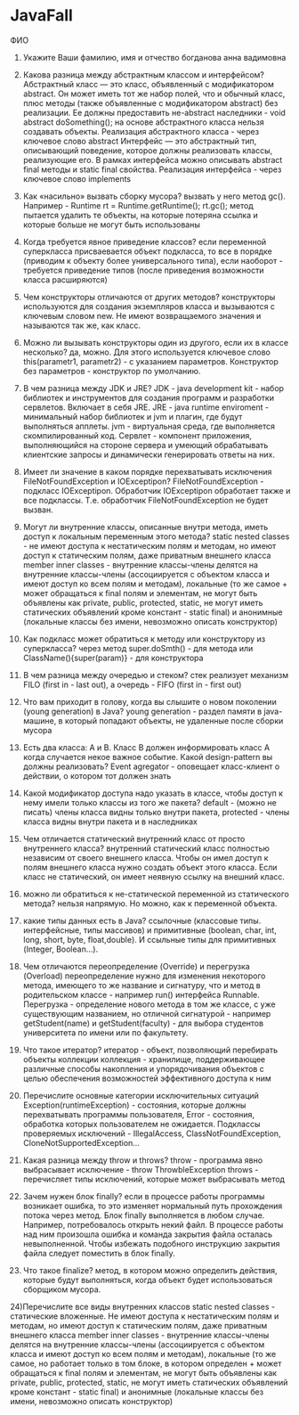 # JavaFall
ФИО
1) Укажите Ваши фамилию, имя и отчество
 богданова анна вадимовна

2) Какова разница между абстрактным классом и интерфейсом?
 Абстрактный класс — это класс, объявленный с модификатором abstract. Он может иметь тот же набор полей, что и обычный класс, плюс методы (также объявленные с модификатором abstract) без реализации. Ее должны предоставить не-abstract наследники - void abstract doSomething(); на основе абстрактного класса нельзя создавать объекты. Реализация абстрактного класса - через ключевое слово abstract
Интерфейс — это абстрактный тип, описывающий поведение, которое должны реализовать классы, реализующие его. В рамках интерфейса можно описывать abstract final методы и static final свойства. Реализация интерфейса - через ключевое слово implements
 
3) Как «насильно» вызвать сборку мусора?
 вызвать у него метод gc(). Например -
 Runtime rt = Runtime.getRuntime();
 rt.gc();
 метод пытается удалить те объекты, на которые потеряна ссылка и которые больше не могут быть использованы

4) Когда требуется явное приведение классов?
 если переменной суперкласса присваевается объект подкласса, то все в порядке (приводим к объекту более универсального типа), если наоборот - требуется приведение типов (после приведения возможности класса расширяются)

5) Чем конструкторы отличаются от других методов?
 конструкторы используются для создания экземпляров класса и вызываются с ключевым словом new. Не имеют возвращаемого значения и называются так же, как класс.

6) Можно ли вызывать конструкторы один из другого, если их в классе несколько?
 да, можно. Для этого используется ключевое слово this(parametr1, parametr2) - с указанием параметров. Конструктор без параметров - конструктор по умолчанию.

7) В чем разница между JDK и JRE?
 JDK - java development kit - набор библиотек и инструментов для создания программ и разработки сервлетов. Включает в себя JRE. JRE - java runtime enviroment - минимальный набор библиотек и jvm и плагин, где будут выполняться апплеты. jvm - виртуальная среда, где выполняется скомпилированный код. Сервлет - компонент приложения, выполняющийся на стороне сервера и умеющий обрабатывать клиентские запросы и динамически генерировать ответы на них.

8) Имеет ли значение в каком порядке перехватывать исключения FileNotFoundException и IOExceptipon?
 FileNotFoundException - подкласс IOExceptipon. Обработчик IOExceptipon обработает также и все подклассы. Т.е. обработчик FileNotFoundException не будет вызван.

9) Могут ли внутренние классы, описанные внутри метода, иметь доступ к локальным переменным этого метода?
 static nested classes - не имеют доступа к нестатическим полям и методам, но имеют доступ к статическим полям, даже приватным внешнего класса
 member inner classes - внутренние классы-члены делятся на внутренние классы-члены (ассоциируется с объектом класса и имеют доступ ко всем полям и методам), локальные (то же самое + может обращаться к final полям и элементам, не могут быть объявлены как private, public, protected, static, не могут иметь статических объявлений кроме констант - static final) и анонимные (локальные классы без имени, невозможно описать конструктор)

10) Как подкласс может обратиться к методу или конструктору из суперкласса?
 через метод super.doSmth() - для метода или ClassName(){super(param)} - для конструктора

11) В чем разница между очередью и стеком?
 стек реализует механизм FILO (first in - last out), а очередь - FIFO (first in - first out)

12) Что вам приходит в голову, когда вы слышите о новом поколении (young generation) в Java?
 young generation - раздел памяти в java-машине, в который попадают объекты, не удаленные после сборки мусора

13) Есть два класса: A и B. Класс B должен информировать класс A когда случается некое важное событие. Какой design-pattern вы должны реализовать?
 Event agregator - оповещает класс-клиент о действии, о котором тот должен знать 

14) Какой модификатор доступа надо указать в классе, чтобы доступ к нему имели только классы из того же пакета?
 default - (можно не писать) члены класса видны только внутри пакета,  protected - члены класса видны внутри пакета и в наследниках

15) Чем отличается статический внутренний класс от просто внутреннего класса?
 внутренний статический класс полностью независим от своего внешнего класса. Чтобы он имел доступ к полям внешнего класса нужно создать объект этого класса. Если класс не статический, он имеет неявную ссылку на внешний класс.

16) можно ли обратиться к не-статической переменной из статического метода?
 нельзя напрямую. Но можно, как к переменной объекта.

17) какие типы данных есть в Java?
 ссылочные (классовые типы. интерфейсные, типы массивов) и примитивные (boolean, char, int, long, short, byte, float,double). И ссыльные типы для примитивных (Integer, Boolean…).

18) Чем отличаются переопределение (Override) и перегрузка (Overload)
 переопределение нужно для изменения некоторого метода, имеющего то же название и сигнатуру, что и метод в родительском классе - например run() интерфейса Runnable. Перегрузка - определение нового метода в том же классе, с уже существующим названием, но отличной сигнатурой - например getStudent(name) и getStudent(faculty) - для выбора студентов университета по имени или по факультету.

19) Что такое итератор?
 итератор - объект, позволяющий перебирать объекты коллекции
 коллекция - хранилище, поддерживающее различные способы  накопления и упорядочивания объектов с целью обеспечения возможностей эффективного доступа к ним

20) Перечислите основные категории исключительных ситуаций
 Exception(runtimeException) - состояния, которые должны перехватывать программы пользователя, Error - состояния, обработка которых пользователем не ожидается. Подклассы проверяемых исключений - IllegalAccess, ClassNotFoundException, CloneNotSupportedException…

21) Какая разница между throw и throws?
 throw - программа явно выбрасывает исключение - throw ThrowbleException
 throws - перечисляет типы исключений, которые может выбрасывать метод

22) Зачем нужен блок finally?
 если в процессе работы программы возникает ошибка, то это изменяет нормальный путь прохождения потока через метод. Блок finally выполняется в любом случае. Например, потребовалось открыть некий файл. В процессе работы над ним произошла ошибка и команда закрытия файла осталась невыполненной. Чтобы избежать подобного инструкцию закрытия файла следует поместить в блок  finally.
 
23) Что такое finalize?
 метод, в котором можно определить действия, которые будут выполняться, когда объект будет использоваться сборщиком мусора.
 
24)Перечислите все виды внутренних классов
 static nested classes - статические вложенные. Не имеют доступа к нестатическим полям и методам, но имеют доступ к статическим полям, даже приватным внешнего класса
 member inner classes - внутренние классы-члены делятся на внутренние классы-члены (ассоциируется с объектом класса и имеют доступ ко всем полям и методам), локальные (то же самое, но работает только в том блоке, в котором определен + может обращаться к final полям и элементам, не могут быть объявлены как private, public, protected, static, не могут иметь статических объявлений кроме констант - static final) и анонимные (локальные классы без имени, невозможно описать конструктор)
